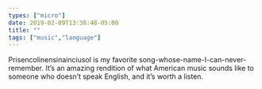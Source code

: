 ```yaml
---
types: ["micro"]
date: 2019-02-09T13:38:48-05:00
title: ""
tags: ["music","language"]
---
```

Prisencolinensinainciusol is my favorite song-whose-name-I-can-never-remember. It’s an amazing rendition of what American music sounds like to someone who doesn’t speak English, and it’s worth a listen.
